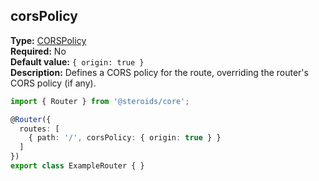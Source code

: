 ## corsPolicy

**Type:** [CORSPolicy](../corspolicy)  
**Required:** No  
**Default value:** `{ origin: true }`  
**Description:** Defines a CORS policy for the route, overriding the router's CORS policy (if any).

```ts
import { Router } from '@steroids/core';

@Router({
  routes: [
    { path: '/', corsPolicy: { origin: true } }
  ]
})
export class ExampleRouter { }
```
